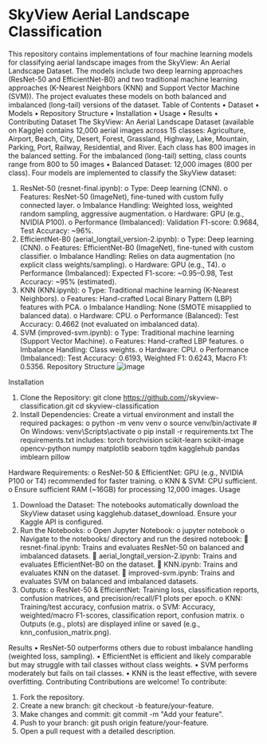 # SkyView Aerial Landscape Classification

This repository contains implementations of four machine learning models for classifying aerial landscape images from the SkyView: An Aerial Landscape Dataset. The models include two deep learning approaches (ResNet-50 and EfficientNet-B0) and two traditional machine learning approaches (K-Nearest Neighbors (KNN) and Support Vector Machine (SVM)). The project evaluates these models on both balanced and imbalanced (long-tail) versions of the dataset.
Table of Contents
•	Dataset
•	Models
•	Repository Structure
•	Installation
•	Usage
•	Results
•	Contributing
Dataset
The SkyView: An Aerial Landscape Dataset (available on Kaggle) contains 12,000 aerial images across 15 classes: Agriculture, Airport, Beach, City, Desert, Forest, Grassland, Highway, Lake, Mountain, Parking, Port, Railway, Residential, and River. Each class has 800 images in the balanced setting. For the imbalanced (long-tail) setting, class counts range from 800 to 50 images 
•	Balanced Dataset: 12,000 images (800 per class).
Four models are implemented to classify the SkyView dataset:
1.	ResNet-50 (resnet-final.ipynb):
o	Type: Deep learning (CNN).
o	Features: ResNet-50 (ImageNet), fine-tuned with custom fully connected layer.
o	Imbalance Handling: Weighted loss, weighted random sampling, aggressive augmentation.
o	Hardware: GPU (e.g., NVIDIA P100).
o	Performance (Imbalanced): Validation F1-score: 0.9684, Test Accuracy: ~96%.
2.	EfficientNet-B0 (aerial_longtail_version-2.ipynb):
o	Type: Deep learning (CNN).
o	Features: EfficientNet-B0 (ImageNet), fine-tuned with custom classifier.
o	Imbalance Handling: Relies on data augmentation (no explicit class weights/sampling).
o	Hardware: GPU (e.g., T4).
o	Performance (Imbalanced): Expected F1-score: ~0.95–0.98, Test Accuracy: ~95% (estimated).
3.	KNN (KNN.ipynb):
o	Type: Traditional machine learning (K-Nearest Neighbors).
o	Features: Hand-crafted Local Binary Pattern (LBP) features with PCA.
o	Imbalance Handling: None (SMOTE misapplied to balanced data).
o	Hardware: CPU.
o	Performance (Balanced): Test Accuracy: 0.4662 (not evaluated on imbalanced data).
4.	SVM (improved-svm.ipynb):
o	Type: Traditional machine learning (Support Vector Machine).
o	Features: Hand-crafted LBP features.
o	Imbalance Handling: Class weights.
o	Hardware: CPU.
o	Performance (Imbalanced): Test Accuracy: 0.6193, Weighted F1: 0.6243, Macro F1: 0.5356.
Repository Structure
![image](https://github.com/user-attachments/assets/8d683e45-e17b-4aee-a7a5-0b48bf299c15)


Installation
1.	Clone the Repository:
git clone https://github.com/<your-username>/skyview-classification.git
cd skyview-classification
2.	Install Dependencies:
Create a virtual environment and install the required packages:
o	python -m venv venv
o	source venv/bin/activate  # On Windows: venv\\Scripts\\activate
o	pip install -r requirements.txt
The requirements.txt includes:
torch
torchvision
scikit-learn
scikit-image
opencv-python
numpy
matplotlib
seaborn
tqdm
kagglehub
pandas
imblearn
pillow

Hardware Requirements:
o	ResNet-50 & EfficientNet: GPU (e.g., NVIDIA P100 or T4) recommended for faster training.
o	KNN & SVM: CPU sufficient.
o	Ensure sufficient RAM (~16GB) for processing 12,000 images.
Usage
1.	Download the Dataset:
The notebooks automatically download the SkyView dataset using kagglehub.dataset_download. Ensure your Kaggle API is configured.
2.	Run the Notebooks:
o	Open Jupyter Notebook:
o	jupyter notebook
o	Navigate to the notebooks/ directory and run the desired notebook:
	resnet-final.ipynb: Trains and evaluates ResNet-50 on balanced and imbalanced datasets.
	aerial_longtail_version-2.ipynb: Trains and evaluates EfficientNet-B0 on the dataset.
	KNN.ipynb: Trains and evaluates KNN on the dataset.
	improved-svm.ipynb: Trains and evaluates SVM on balanced and imbalanced datasets.
3.	Outputs:
o	ResNet-50 & EfficientNet: Training loss, classification reports, confusion matrices, and precision/recall/F1 plots per epoch.
o	KNN: Training/test accuracy, confusion matrix.
o	SVM: Accuracy, weighted/macro F1-scores, classification report, confusion matrix.
o	Outputs (e.g., plots) are displayed inline or saved (e.g., knn_confusion_matrix.png).

Results
•	ResNet-50 outperforms others due to robust imbalance handling (weighted loss, sampling).
•	EfficientNet is efficient and likely comparable but may struggle with tail classes without class weights.
•	SVM performs moderately but fails on tail classes.
•	KNN is the least effective, with severe overfitting.
Contributing
Contributions are welcome! To contribute:
1.	Fork the repository.
2.	Create a new branch: git checkout -b feature/your-feature.
3.	Make changes and commit: git commit -m "Add your feature".
4.	Push to your branch: git push origin feature/your-feature.
5.	Open a pull request with a detailed description.
